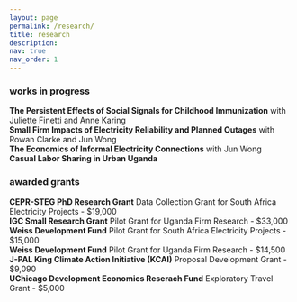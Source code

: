 ```yaml
---
layout: page
permalink: /research/
title: research
description:
nav: true
nav_order: 1
---
```

### works in progress  

**The Persistent Effects of Social Signals for Childhood Immunization** with Juliette Finetti and Anne Karing  
**Small Firm Impacts of Electricity Reliability and Planned Outages** with Rowan Clarke and Jun Wong  
**The Economics of Informal Electricity Connections** with Jun Wong  
**Casual Labor Sharing in Urban Uganda**  

### awarded grants  

**CEPR-STEG PhD Research Grant** Data Collection Grant for South Africa Electricity Projects - $19,000  
**IGC Small Research Grant** Pilot Grant for Uganda Firm Research - $33,000  
**Weiss Development Fund** Pilot Grant for South Africa Electricity Projects - $15,000  
**Weiss Development Fund** Pilot Grant for Uganda Firm Research - $14,500  
**J-PAL King Climate Action Initiative (KCAI)** Proposal Development Grant - $9,090  
**UChicago Development Economics Reserach Fund** Exploratory Travel Grant - $5,000  